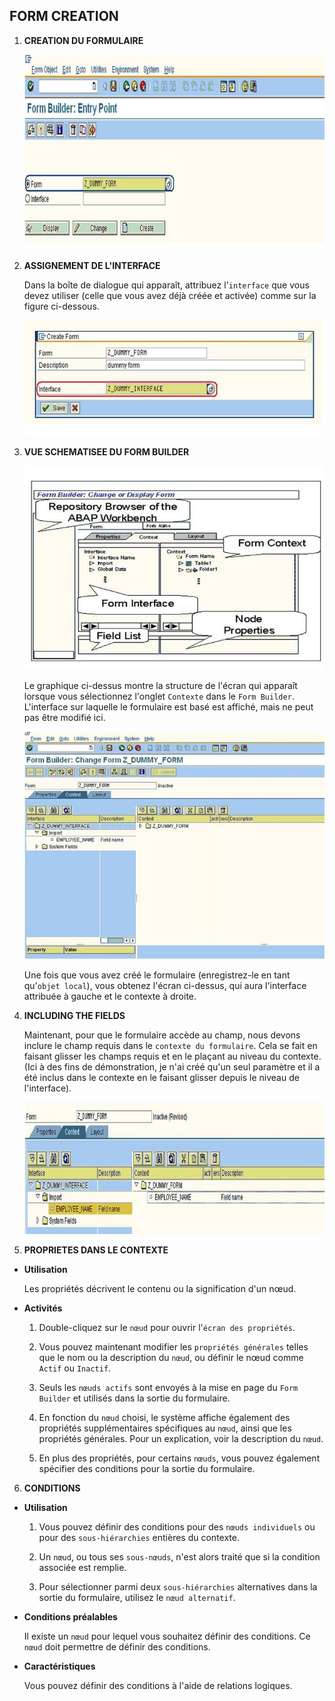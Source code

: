 ## **FORM CREATION**

1. **CREATION DU FORMULAIRE**

    ![](../ressources/20_01_06.jpg)

2. **ASSIGNEMENT DE L'INTERFACE**

    Dans la boîte de dialogue qui apparaît, attribuez l'`interface` que vous devez utiliser (celle que vous avez déjà créée et activée) comme sur la figure ci-dessous.

    ![](../ressources/20_01_07.jpg)

3. **VUE SCHEMATISEE DU FORM BUILDER**

    ![](../ressources/20_01_08.jpg)

    Le graphique ci-dessus montre la structure de l'écran qui apparaît lorsque vous sélectionnez l'onglet `Contexte` dans le `Form Builder`. L'interface sur laquelle le formulaire est basé est affiché, mais ne peut pas être modifié ici.

    ![](../ressources/20_01_09.jpg)

    Une fois que vous avez créé le formulaire (enregistrez-le en tant qu'`objet local`), vous obtenez l'écran ci-dessus, qui aura l'interface attribuée à gauche et le contexte à droite.

4. **INCLUDING THE FIELDS**

    Maintenant, pour que le formulaire accède au champ, nous devons inclure le champ requis dans le `contexte du formulaire`. Cela se fait en faisant glisser les champs requis et en le plaçant au niveau du contexte. (Ici à des fins de démonstration, je n'ai créé qu'un seul paramètre et il a été inclus dans le contexte en le faisant glisser depuis le niveau de l'interface).

    ![](../ressources/20_01_10.jpg)

5. **PROPRIETES DANS LE CONTEXTE**

  - **Utilisation**

    Les propriétés décrivent le contenu ou la signification d'un nœud.

  - **Activités**

    1. Double-cliquez sur le `nœud` pour ouvrir l'`écran des propriétés`.

    2. Vous pouvez maintenant modifier les `propriétés générales` telles que le nom ou la description du `nœud`, ou définir le nœud comme `Actif` ou `Inactif`.

    3. Seuls les `nœuds actifs` sont envoyés à la mise en page du `Form Builder` et utilisés dans la sortie du formulaire.

    4. En fonction du `nœud` choisi, le système affiche également des propriétés supplémentaires spécifiques au `nœud`, ainsi que les propriétés générales. Pour un explication, voir la description du `nœud`.

    5. En plus des propriétés, pour certains `nœuds`, vous pouvez également spécifier des conditions pour la sortie du formulaire.

6. **CONDITIONS**

  - **Utilisation**

    1. Vous pouvez définir des conditions pour des `nœuds individuels` ou pour des `sous-hiérarchies` entières du contexte.

    2. Un `nœud`, ou tous ses `sous-nœuds`, n'est alors traité que si la condition associée est remplie.
 
    3. Pour sélectionner parmi deux `sous-hiérarchies` alternatives dans la sortie du formulaire, utilisez le `nœud alternatif`.
 
  - **Conditions préalables**

    Il existe un `nœud` pour lequel vous souhaitez définir des conditions. Ce `nœud` doit permettre de définir des conditions.

  - **Caractéristiques**

    Vous pouvez définir des conditions à l'aide de relations logiques.